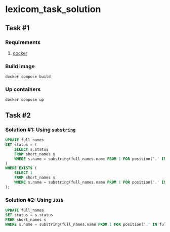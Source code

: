 # lexicom_task_solution

## Task #1

### Requirements

1. [docker](https://www.docker.com)

### Build image

```shell
docker compose build
```

### Up containers

```shell
docker compose up
```

## Task #2

### Solution #1: Using `substring`

```SQL
UPDATE full_names
SET status = (
    SELECT s.status
    FROM short_names s
    WHERE s.name = substring(full_names.name FROM 1 FOR position('.' IN full_names.name) - 1)
)
WHERE EXISTS (
    SELECT 1
    FROM short_names s
    WHERE s.name = substring(full_names.name FROM 1 FOR position('.' IN full_names.name) - 1)
);
```

### Solution #2: Using `JOIN`

```SQL
UPDATE full_names
SET status = s.status
FROM short_names s
WHERE s.name = substring(full_names.name FROM 1 FOR position('.' IN full_names.name) - 1);
```
